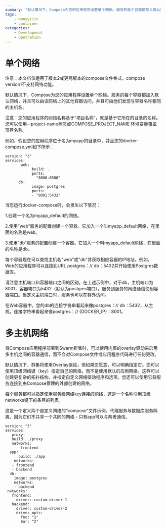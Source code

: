 ```yaml
---
summary: "默认情况下，Compose为您的应用程序设置单个网络。服务的每个容器都加入默认网络，并且可以由该网络上的其他容器访问，并且可由他们发现与容器名称相同的主机名。"
tags:
    - wangyijie
    - container
categories:
    - Development
    - Opetration
---
```

# 单个网络
注意：本文档仅适用于版本2或更高版本的compose文件格式。compose version1不支持网络功能。

默认情况下，Compose为您的应用程序设置单个网络。服务的每个容器都加入默认网络，并且可以由该网络上的其他容器访问，并且可由他们发现与容器名称相同的主机名。

注意：您的应用程序的网络名称基于“项目名称”，就是基于它所在的目录的名称。您可以使用--project-name标签或COMPOSE_PROJECT_NAME 环境变量覆盖项目名称。

例如，假设您的应用程序位于名为myapp的目录中，并且您的docker-compose.yml如下所示：
```
version: "3"
services:
       web:
            build: .
            ports:
            - "8000:8000"
      db:
            image: postgres
            ports:
            - "8001:5432"
```

当您运行docker-compose时，会发生以下情况：

1.创建一个名为myapp_default的网络。

2.使用“web”服务的配置创建一个容器。它加入一个叫myapp_default网络，在里面的名称是web。

3.使用”db“服务的配置创建一个容器。它加入一个叫myapp_default网络，在里面的名称是db。

每个容器现在可以查找主机名"web"或"db"并获取相应容器的IP地址。例如，Web的应用程序可以连接到URL postgres：// db：5432并开始使用Postgres数据库。

请注意主机端口和容器端口之间的区别。在上述示例中，对于db，主机端口为8001，容器端口为5432（默认为postgres端口）。服务到服务的网络通信使用容器端口。当定义主机端口时，服务也可以在群外访问。

在Web容器中，您的db的连接字符串看起来像postgres：// db：5432，从主机，连接字符串看起来像postgres：// {DOCKER_IP}：8001。

# 多主机网络
将Compose应用程序部署到Swarm群集时，可以使用内置的overlay驱动来启用多主机之间的容器通信，而不会对Compose文件或应用程序代码进行任何更改。

默认情况下，群集将使用Overlay驱动，但如果您愿意，可以明确指定它。您可以使用顶级网络键（key）指定自己的网络，而不是使用默认的应用网络。这样可以创建更复杂的拓扑结构，并指定自定义网络驱动程序和选项。您还可以使用它将服务连接到由Compose管理的外部创建的网络。

每个服务都可以指定使用服务级网络key连接的网络，这是一个名称引用顶级networks键下的条目的列表。

这是一个定义两个自定义网络的“compose”文件示例。代理服务与数据库服务隔离，因为它们不共享一个共同的网络 - 只有app可以与两者通信。
```
version: "3"
services:
   proxy:
   build: ./proxy
   networks:
     - frontend
  app:
      build: ./app
    networks:
   - frontend
   - backend
  db:
    image: postgres
    networks:
    - backend
 networks:
   frontend:
     driver: custom-driver-1
   backend:
     driver: custom-driver-2
     driver_opts:
       foo: "1"
       bar: "2"
```